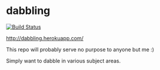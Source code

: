 # dabbling
[![Build Status](https://travis-ci.org/andrew-j-price/dabbling.svg?branch=develop)](https://travis-ci.org/andrew-j-price/dabbling)

http://dabbling.herokuapp.com/

This repo will probably serve no purpose to anyone but me :)

Simply want to dabble in various subject areas.
